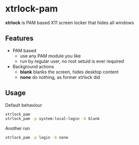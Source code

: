 # xtrlock-pam

**xtrlock** is PAM based X11 screen locker that hides all windows

## Features 

 - PAM based
   - use any PAM module you like
   - run by regular user, no root setuid is ever required
 - Background actions
   - **blank** blanks the screen, hides desktop content
   - **none** do nothing, as former xtrlock did

## Usage
Default behaviour
```bash
xtrlock_pam
xtrlock_pam -p system-local-login -b blank
```

Another run
```bash
xtrlock_pam -p login -b none
```
